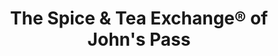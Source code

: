 ---
title: "The Spice & Tea Exchange® of John's Pass"
url: /madeira-beach/the-spice-and-tea-exchange-r-of-johns-pass/
shop: tea
---